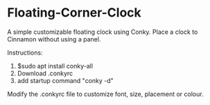 # Floating-Corner-Clock
A simple customizable floating clock using Conky.
Place a clock to Cinnamon without using a panel.

Instructions:

1. $sudo apt install conky-all
2. Download .conkyrc
3. add startup command "conky -d"

Modify the .conkyrc file to customize font, size, placement or colour.
